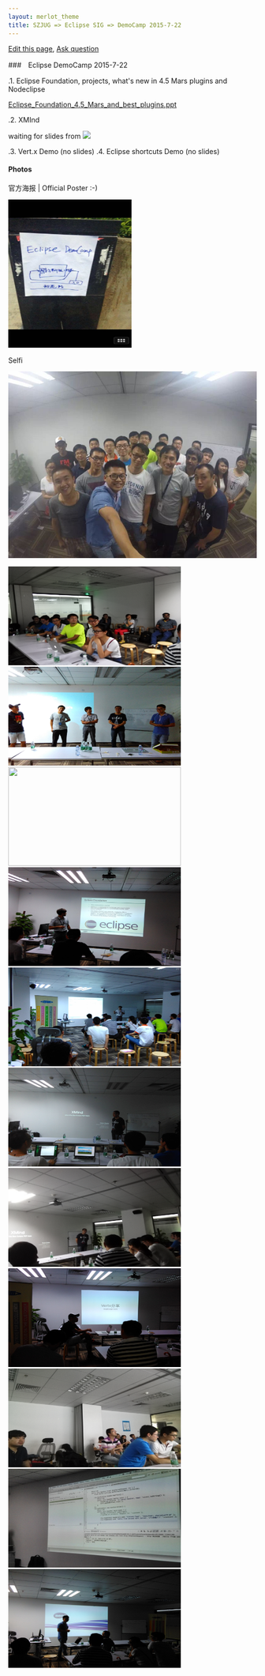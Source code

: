 ```yaml
---
layout: merlot_theme
title: SZJUG => Eclipse SIG => DemoCamp 2015-7-22
---
```


[Edit this page](http://szjug.github.io/eclipse/edit/gh-pages/democamp-2015-07-22/index.md),
[Ask question](http://szjug.github.io/eclipse/issues)

###　Eclipse DemoCamp 2015-7-22

.1. Eclipse Foundation, projects, what's new in 4.5 Mars plugins and Nodeclipse

  [Eclipse_Foundation_4.5_Mars_and_best_plugins.ppt](Eclipse_Foundation_4.5_Mars_and_best_plugins.ppt)

.2. XMInd
  
  waiting for slides from ![](http://szjug.github.io/images/logo/xmind-logo2.png) 
  
.3. Vert.x Demo (no slides)
.4. Eclipse shortcuts Demo (no slides)



#### Photos

官方海报 | Official Poster :-)

<!--
![](photos/mmexport1438085494061.jpg)
-->
<a href="photos/mmexport1438085494061.jpg">
<img src="photos/mmexport1438085494061.jpg" width="250" height="300" /></a>

Selfi

![](photos/mmexport1438085515950.jpg)

<a href="photos/IMG_20150722_191024.jpg">
<img src="photos/IMG_20150722_191024.jpg" width="350" height="200" /></a>            	
<a href="photos/IMG_20150722_192539.jpg">
<img src="photos/IMG_20150722_192539.jpg" width="350" height="200" /></a>            	
<a href="photos/IMG_20150722_192619.jpg">
<img src="photos/IMG_20150722_192619.jpg" width="350" height="200" /></a>            	
<a href="photos/IMG_20150722_193248.jpg">
<img src="photos/IMG_20150722_193248.jpg" width="350" height="200" /></a>            	
<a href="photos/IMG_20150722_193421.jpg">
<img src="photos/IMG_20150722_193421.jpg" width="350" height="200" /></a>            	
<a href="photos/IMG_20150722_195638.jpg">
<img src="photos/IMG_20150722_195638.jpg" width="350" height="200" /></a>            	
<a href="photos/IMG_20150722_195900.jpg">
<img src="photos/IMG_20150722_195900.jpg" width="350" height="200" /></a>            	
<a href="photos/IMG_20150722_203641.jpg">
<img src="photos/IMG_20150722_203641.jpg" width="350" height="200" /></a>            	
<a href="photos/IMG_20150722_205158.jpg">
<img src="photos/IMG_20150722_205158.jpg" width="350" height="200" /></a>            	
<a href="photos/IMG_20150722_205206.jpg">
<img src="photos/IMG_20150722_205206.jpg" width="350" height="200" /></a>            	
<a href="photos/IMG_20150722_210217.jpg">
<img src="photos/IMG_20150722_210217.jpg" width="350" height="200" /></a>            	

<!--
![](photos/IMG_20150722_191024.jpg)
![](photos/IMG_20150722_192539.jpg)
![](photos/IMG_20150722_192619.jpg)
![](photos/IMG_20150722_193248.jpg)
![](photos/IMG_20150722_193421.jpg)
![](photos/IMG_20150722_195638.jpg)
![](photos/IMG_20150722_195900.jpg)
![](photos/IMG_20150722_203641.jpg)
![](photos/IMG_20150722_205158.jpg)
![](photos/IMG_20150722_205206.jpg)
![](photos/IMG_20150722_210217.jpg)
-->

